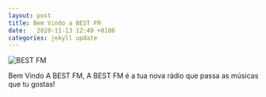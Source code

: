 ```yaml
---
layout: post
title: Bem Vindo a BEST FM
date:   2020-11-13 12:49 +0100
categories: jekyll update
---
```

![BEST FM](/imagens/yyjuuuiuii.png)

Bem Vindo A BEST FM, A BEST FM é a tua nova rádio que
passa as músicas que tu gostas!
